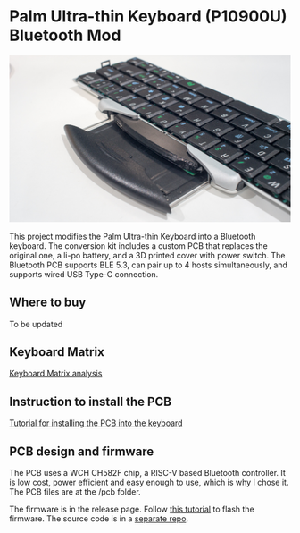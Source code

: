 # Palm Ultra-thin Keyboard (P10900U) Bluetooth Mod

![Demo of Palm Ultra-thin keyboard](/images/manual.jpg)

This project modifies the Palm Ultra-thin Keyboard into a Bluetooth keyboard. The conversion kit includes a custom PCB that replaces the original one, a li-po battery, and a 3D printed cover with power switch. The Bluetooth PCB supports BLE 5.3, can pair up to 4 hosts simultaneously, and supports wired USB Type-C connection.


Where to buy
-----------

To be updated

Keyboard Matrix
-----------

[Keyboard Matrix analysis](keyboard_matrix.md)

Instruction to install the PCB
-----------

[Tutorial for installing the PCB into the keyboard](install.md)

PCB design and firmware
-----------
The PCB uses a WCH CH582F chip, a RISC-V based Bluetooth controller. It is low cost, power efficient and easy enough to use, which is why I chose it. The PCB files are at the /pcb folder.

The firmware is in the release page. Follow [this tutorial](https://github.com/pymo/wch_micro_kbd/blob/main/doc/wch_isp_tool.md) to flash the firmware. The source code is in a [separate repo](https://github.com/pymo/wch_micro_kbd/). 
